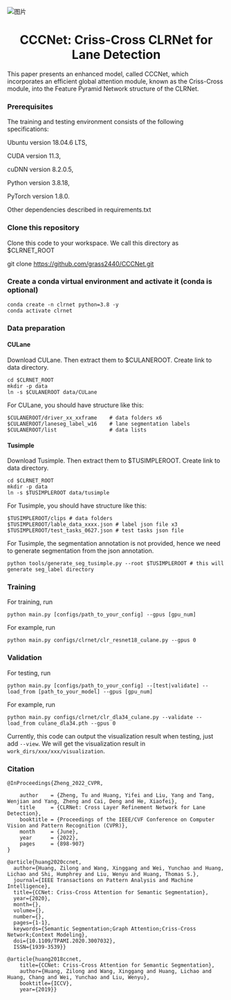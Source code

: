 ![图片](https://github.com/user-attachments/assets/fdb36dd9-41ef-49a4-94ac-0459e69bf1b5)

<div align="center">

# CCCNet: Criss-Cross CLRNet for Lane Detection

</div>

This paper presents an enhanced model, called CCCNet, which incorporates an efficient global attention module, known as the Criss-Cross module, into the Feature Pyramid Network structure of the CLRNet.

### Prerequisites

The training and testing environment consists of the following specifications: 

Ubuntu version 18.04.6 LTS, 

CUDA version 11.3, 

cuDNN version 8.2.0.5, 

Python version 3.8.18, 

PyTorch version 1.8.0.

Other dependencies described in requirements.txt


### Clone this repository

Clone this code to your workspace. We call this directory as $CLRNET_ROOT

git clone https://github.com/grass2440/CCCNet.git



### Create a conda virtual environment and activate it (conda is optional)
```Shell
conda create -n clrnet python=3.8 -y
conda activate clrnet
```


### Data preparation
#### CULane

Download CULane. Then extract them to $CULANEROOT. Create link to data directory.
```Shell
cd $CLRNET_ROOT
mkdir -p data
ln -s $CULANEROOT data/CULane
```
For CULane, you should have structure like this:
```Shell
$CULANEROOT/driver_xx_xxframe    # data folders x6
$CULANEROOT/laneseg_label_w16    # lane segmentation labels
$CULANEROOT/list                 # data lists
```
#### Tusimple

Download Tusimple. Then extract them to $TUSIMPLEROOT. Create link to data directory.
```Shell
cd $CLRNET_ROOT
mkdir -p data
ln -s $TUSIMPLEROOT data/tusimple
```
For Tusimple, you should have structure like this:
```Shell
$TUSIMPLEROOT/clips # data folders
$TUSIMPLEROOT/lable_data_xxxx.json # label json file x3
$TUSIMPLEROOT/test_tasks_0627.json # test tasks json file
```
For Tusimple, the segmentation annotation is not provided, hence we need to generate segmentation from the json annotation.
```Shell
python tools/generate_seg_tusimple.py --root $TUSIMPLEROOT # this will generate seg_label directory
```


### Training

For training, run
```Shell
python main.py [configs/path_to_your_config] --gpus [gpu_num]
```
For example, run
```Shell
python main.py configs/clrnet/clr_resnet18_culane.py --gpus 0
```


### Validation

For testing, run
```Shell
python main.py [configs/path_to_your_config] --[test|validate] --load_from [path_to_your_model] --gpus [gpu_num]
```
For example, run
```Shell
python main.py configs/clrnet/clr_dla34_culane.py --validate --load_from culane_dla34.pth --gpus 0
```
Currently, this code can output the visualization result when testing, just add `--view`. We will get the visualization result in `work_dirs/xxx/xxx/visualization`.



### Citation
```
@InProceedings{Zheng_2022_CVPR,

    author    = {Zheng, Tu and Huang, Yifei and Liu, Yang and Tang, Wenjian and Yang, Zheng and Cai, Deng and He, Xiaofei},
    title     = {CLRNet: Cross Layer Refinement Network for Lane Detection},
    booktitle = {Proceedings of the IEEE/CVF Conference on Computer Vision and Pattern Recognition (CVPR)},
    month     = {June},
    year      = {2022},
    pages     = {898-907}
}
```
```
@article{huang2020ccnet,
  author={Huang, Zilong and Wang, Xinggang and Wei, Yunchao and Huang, Lichao and Shi, Humphrey and Liu, Wenyu and Huang, Thomas S.},
  journal={IEEE Transactions on Pattern Analysis and Machine Intelligence}, 
  title={CCNet: Criss-Cross Attention for Semantic Segmentation}, 
  year={2020},
  month={},
  volume={},
  number={},
  pages={1-1},
  keywords={Semantic Segmentation;Graph Attention;Criss-Cross Network;Context Modeling},
  doi={10.1109/TPAMI.2020.3007032},
  ISSN={1939-3539}}
```
```
@article{huang2018ccnet,
    title={CCNet: Criss-Cross Attention for Semantic Segmentation},
    author={Huang, Zilong and Wang, Xinggang and Huang, Lichao and Huang, Chang and Wei, Yunchao and Liu, Wenyu},
    booktitle={ICCV},
    year={2019}}
```





















